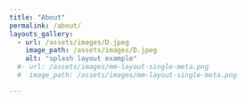 ```yaml
---
title: "About"
permalink: /about/
layouts_gallery:
  - url: /assets/images/D.jpeg
    image_path: /assets/images/D.jpeg
    alt: "splash layout example"
  #- url: /assets/images/mm-layout-single-meta.png
  #  image_path: /assets/images/mm-layout-single-meta.png

---
```

